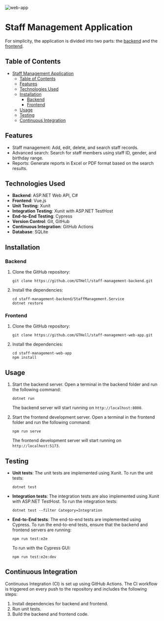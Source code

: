 ![web-app](https://github.com/gthell/sfaff-management-web-app/actions/workflows/8873898964.yml/badge.svg)

# Staff Management Application

For simplicity, the application is divided into two parts: the [backend](https://github.com/GTHell/staff-management-backend) and the [frontend](https://github.com/GTHell/staff-management-web-app).

## Table of Contents

- [Staff Management Application](#staff-management-application)
  - [Table of Contents](#table-of-contents)
  - [Features](#features)
  - [Technologies Used](#technologies-used)
  - [Installation](#installation)
    - [Backend](#backend)
    - [Frontend](#frontend)
  - [Usage](#usage)
  - [Testing](#testing)
  - [Continuous Integration](#continuous-integration)

## Features

- Staff management: Add, edit, delete, and search staff records.
- Advanced search: Search for staff members using staff ID, gender, and birthday range.
- Reports: Generate reports in Excel or PDF format based on the search results.

## Technologies Used

- **Backend**: ASP.NET Web API, C#
- **Frontend**: Vue.js
- **Unit Testing**: Xunit
- **Integration Testing**: Xunit with ASP.NET TestHost
- **End-to-End Testing**: Cypress
- **Version Control**: Git, GitHub
- **Continuous Integration**: GitHub Actions
- **Database**: SQLite

## Installation

### Backend

1. Clone the GitHub repository:

   ```shell
   git clone https://github.com/GTHell/staff-management-backend.git
   ```

2. Install the dependencies:

   ```shell
   cd staff-management-backend/StaffManagement.Service
   dotnet restore
   ```

### Frontend

1. Clone the GitHub repository:

   ```shell
   git clone https://github.com/GTHell/staff-management-web-app.git
   ```

2. Install the dependencies:

   ```shell
   cd staff-management-web-app
   npm install
   ```

## Usage

1. Start the backend server. Open a terminal in the backend folder and run the following command:

   ```shell
   dotnet run
   ```

   The backend server will start running on `http://localhost:8000`.

2. Start the frontend development server. Open a terminal in the frontend folder and run the following command:

   ```shell
   npm run serve
   ```

   The frontend development server will start running on `http://localhost:5173`.

## Testing

- **Unit tests**: The unit tests are implemented using Xunit. To run the unit tests:

  ```shell
  dotnet test
  ```

- **Integration tests**: The integration tests are also implemented using Xunit with ASP.NET TestHost. To run the integration tests:

  ```shell
  dotnet test --filter Category=Integration
  ```

- **End-to-End tests**: The end-to-end tests are implemented using Cypress. To run the end-to-end tests, ensure that the backend and frontend servers are running:

  ```shell
  npm run test:e2e
  ```

  To run with the Cypress GUI:

  ```shell
  npm run test:e2e:dev
  ```

## Continuous Integration

Continuous Integration (CI) is set up using GitHub Actions. The CI workflow is triggered on every push to the repository and includes the following steps:

1. Install dependencies for backend and frontend.
2. Run unit tests.
3. Build the backend and frontend code.
